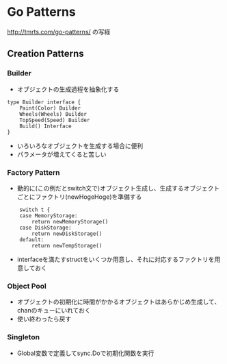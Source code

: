 # Go Patterns
http://tmrts.com/go-patterns/ の写経

## Creation Patterns
### Builder
- オブジェクトの生成過程を抽象化する
```
type Builder interface {
	Paint(Color) Builder
	Wheels(Wheels) Builder
	TopSpeed(Speed) Builder
	Build() Interface
}
```
- いろいろなオブジェクトを生成する場合に便利
- パラメータが増えてくると苦しい

### Factory Pattern
- 動的に(この例だとswitch文で)オブジェクト生成し、生成するオブジェクトごとにファクトリ(newHogeHoge)を準備する
```
	switch t {
	case MemoryStorage:
		return newMemoryStorage()
	case DiskStorage:
		return newDiskStorage()
	default:
		return newTempStorage()

```
- interfaceを満たすstructをいくつか用意し、それに対応するファクトリを用意しておく


### Object Pool
- オブジェクトの初期化に時間がかかるオブジェクトはあらかじめ生成して、chanのキューにいれておく
- 使い終わったら戻す

### Singleton
- Global変数で定義してsync.Doで初期化関数を実行